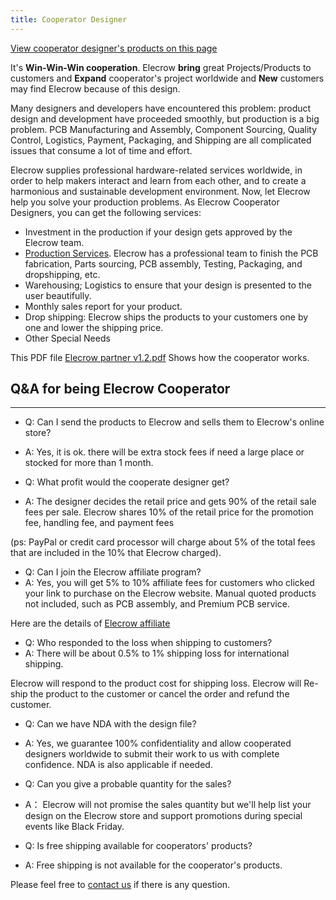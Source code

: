 ```yaml
---
title: Cooperator Designer
---
```


[View cooperator designer's products on this page](http://www.elecrow.com/cooperated-designers-c-127.html)


It's **Win-Win-Win cooperation**. Elecrow **bring** great Projects/Products to customers and **Expand** cooperator's project worldwide and **New** customers may find Elecrow because of this design.

Many designers and developers have encountered this problem: product design and development have proceeded smoothly, but production is a big problem. PCB Manufacturing and Assembly, Component Sourcing, Quality Control, Logistics, Payment, Packaging, and Shipping are all complicated issues that consume a lot of time and effort.

Elecrow supplies professional hardware-related services worldwide, in order to help makers interact and learn from each other, and to create a harmonious and sustainable development environment. Now, let Elecrow help you solve your production problems. As Elecrow Cooperator Designers, you can get the following services:

- Investment in the production if your design gets approved by the Elecrow team.
- [Production Services](https://www.elecrow.com/services.html). Elecrow has a professional team to finish the PCB fabrication, Parts sourcing, PCB assembly, Testing, Packaging, and dropshipping, etc.
- Warehousing; Logistics to ensure that your design is presented to the user beautifully.
- Monthly sales report for your product.
- Drop shipping: Elecrow ships the products to your customers one by one and lower the shipping price.
- Other Special Needs

This PDF file [Elecrow partner v1.2.pdf](./files/Elecrow-partner-v12-pdf.md) Shows how the cooperator works.

## **Q&amp;A for being Elecrow Cooperator**
----------------------------------------

- Q: Can I send the products to Elecrow and sells them to Elecrow's online store?
- A: Yes, it is ok. there will be extra stock fees if need a large place or stocked for more than 1 month.

- Q: What profit would the cooperate designer get?
- A: The designer decides the retail price and gets 90% of the retail sale fees per sale. Elecrow shares 10% of the retail price for the promotion fee, handling fee, and payment fees

(ps: PayPal or credit card processor will charge about 5% of the total fees that are included in the 10% that Elecrow charged).

- Q: Can I join the Elecrow affiliate program?
- A: Yes, you will get 5% to 10% affiliate fees for customers who clicked your link to purchase on the Elecrow website. Manual quoted products not included, such as PCB assembly, and Premium PCB service.

Here are the details of [Elecrow affiliate](https://www.elecrow.com/affiliate.html)

- Q: Who responded to the loss when shipping to customers?
- A: There will be about 0.5% to 1% shipping loss for international shipping.

Elecrow will respond to the product cost for shipping loss. Elecrow will Re-ship the product to the customer or cancel the order and refund the customer.

- Q: Can we have NDA with the design file?
- A: Yes, we guarantee 100% confidentiality and allow cooperated designers worldwide to submit their work to us with complete confidence. NDA is also applicable if needed.

- Q: Can you give a probable quantity for the sales?
- A： Elecrow will not promise the sales quantity but we'll help list your design on the Elecrow store and support promotions during special events like Black Friday.

- Q: Is free shipping available for cooperators' products?
- A: Free shipping is not available for the cooperator's products.


Please feel free to [contact us](http://www.elecrow.com/contacts/) if there is any question.